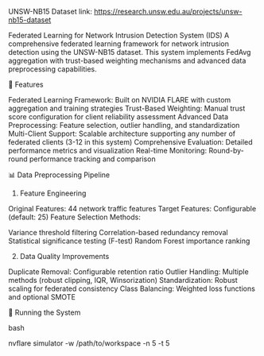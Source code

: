 UNSW-NB15 Dataset link: https://research.unsw.edu.au/projects/unsw-nb15-dataset

Federated Learning for Network Intrusion Detection System (IDS)
A comprehensive federated learning framework for network intrusion detection using the UNSW-NB15 dataset. This system implements FedAvg aggregation with trust-based weighting mechanisms and advanced data preprocessing capabilities.

🚀 Features

Federated Learning Framework: Built on NVIDIA FLARE with custom aggregation and training strategies
Trust-Based Weighting: Manual trust score configuration for client reliability assessment
Advanced Data Preprocessing: Feature selection, outlier handling, and standardization
Multi-Client Support: Scalable architecture supporting  any number of federated clients (3-12 in this system)
Comprehensive Evaluation: Detailed performance metrics and visualization
Real-time Monitoring: Round-by-round performance tracking and comparison

📊 Data Preprocessing Pipeline

1. Feature Engineering

Original Features: 44 network traffic features
Target Features: Configurable (default: 25)
Feature Selection Methods:

Variance threshold filtering
Correlation-based redundancy removal
Statistical significance testing (F-test)
Random Forest importance ranking

2. Data Quality Improvements

Duplicate Removal: Configurable retention ratio
Outlier Handling: Multiple methods (robust clipping, IQR, Winsorization)
Standardization: Robust scaling for federated consistency
Class Balancing: Weighted loss functions and optional SMOTE

🚀 Running the System

bash

nvflare simulator -w /path/to/workspace -n 5 -t 5


